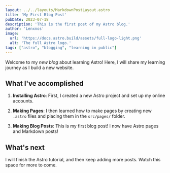 ```yaml
---
layout: ../../layouts/MarkdownPostLayout.astro
title: 'My First Blog Post'
pubDate: 2023-07-18
description: 'This is the first post of my Astro blog.'
author: 'Lenxnos'
image: 
  url: 'https://docs.astro.build/assets/full-logo-light.png'
  alt: 'The full Astro logo.'
tags: ["astro", "blogging", "learning in public"]
---
```


Welcome to my _new blog_ about learning Astro! Here, I will share my learning journey as I build a new website.

## What I've accomplished

1. **Installing Astro**: First, I created a new Astro project and set up my online accounts.

2. **Making Pages**: I then learned how to make pages by creating new `.astro` files and placing them in the `src/pages/` folder.

3. **Making Blog Posts**: This is my first blog post! I now have Astro pages and Markdown posts!

## What's next

I will finish the Astro tutorial, and then keep adding more posts. Watch this space for more to come.